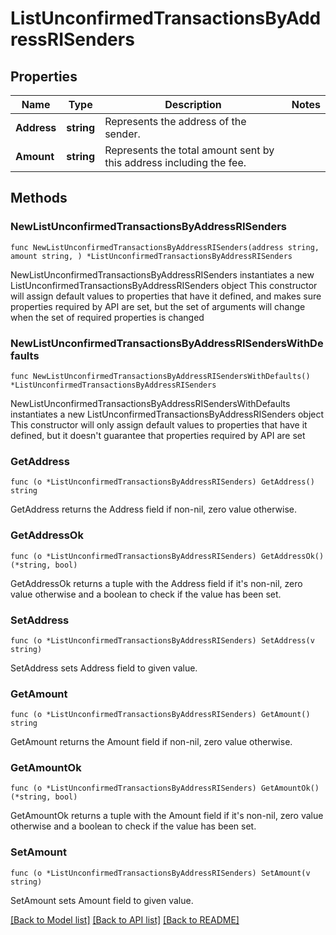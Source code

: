 # ListUnconfirmedTransactionsByAddressRISenders

## Properties

Name | Type | Description | Notes
------------ | ------------- | ------------- | -------------
**Address** | **string** | Represents the address of the sender. | 
**Amount** | **string** | Represents the total amount sent by this address including the fee. | 

## Methods

### NewListUnconfirmedTransactionsByAddressRISenders

`func NewListUnconfirmedTransactionsByAddressRISenders(address string, amount string, ) *ListUnconfirmedTransactionsByAddressRISenders`

NewListUnconfirmedTransactionsByAddressRISenders instantiates a new ListUnconfirmedTransactionsByAddressRISenders object
This constructor will assign default values to properties that have it defined,
and makes sure properties required by API are set, but the set of arguments
will change when the set of required properties is changed

### NewListUnconfirmedTransactionsByAddressRISendersWithDefaults

`func NewListUnconfirmedTransactionsByAddressRISendersWithDefaults() *ListUnconfirmedTransactionsByAddressRISenders`

NewListUnconfirmedTransactionsByAddressRISendersWithDefaults instantiates a new ListUnconfirmedTransactionsByAddressRISenders object
This constructor will only assign default values to properties that have it defined,
but it doesn't guarantee that properties required by API are set

### GetAddress

`func (o *ListUnconfirmedTransactionsByAddressRISenders) GetAddress() string`

GetAddress returns the Address field if non-nil, zero value otherwise.

### GetAddressOk

`func (o *ListUnconfirmedTransactionsByAddressRISenders) GetAddressOk() (*string, bool)`

GetAddressOk returns a tuple with the Address field if it's non-nil, zero value otherwise
and a boolean to check if the value has been set.

### SetAddress

`func (o *ListUnconfirmedTransactionsByAddressRISenders) SetAddress(v string)`

SetAddress sets Address field to given value.


### GetAmount

`func (o *ListUnconfirmedTransactionsByAddressRISenders) GetAmount() string`

GetAmount returns the Amount field if non-nil, zero value otherwise.

### GetAmountOk

`func (o *ListUnconfirmedTransactionsByAddressRISenders) GetAmountOk() (*string, bool)`

GetAmountOk returns a tuple with the Amount field if it's non-nil, zero value otherwise
and a boolean to check if the value has been set.

### SetAmount

`func (o *ListUnconfirmedTransactionsByAddressRISenders) SetAmount(v string)`

SetAmount sets Amount field to given value.



[[Back to Model list]](../README.md#documentation-for-models) [[Back to API list]](../README.md#documentation-for-api-endpoints) [[Back to README]](../README.md)



